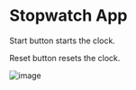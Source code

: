 # Stopwatch App

Start button starts the clock.

Reset button resets the clock.

![image](https://user-images.githubusercontent.com/55435990/151528736-901dc0a3-12e2-4a24-abc2-22d869b59509.png)
